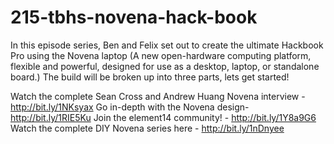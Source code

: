 # 215-tbhs-novena-hack-book

In this episode series, Ben and Felix set out to create the ultimate Hackbook Pro using the Novena laptop (A new open-hardware computing platform, flexible and powerful, designed for use as a desktop, laptop, or standalone board.)
The build will be broken up into three parts, lets get started!

Watch the complete Sean Cross and Andrew Huang Novena interview - http://bit.ly/1NKsyax
Go in-depth with the Novena design- http://bit.ly/1RIE5Ku
Join the element14 community! - http://bit.ly/1Y8a9G6
Watch the complete DIY Novena series here - http://bit.ly/1nDnyee
